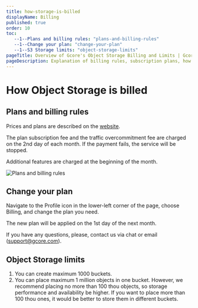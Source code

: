 ```yaml
---
title: how-storage-is-billed
displayName: Billing
published: true
order: 10
toc:
   --1--Plans and billing rules: "plans-and-billing-rules"
   --1--Change your plan: "change-your-plan"
   --1--S3 Storage limits: "object-storage-limits"
pageTitle: Overview of Gcore's Object Storage Billing and Limits | Gcore
pageDescription: Explanation of billing rules, subscription plans, how to change your plan, and Object Storage limits for optimal performance and availability.
---
```

# How Object Storage is billed  

## Plans and billing rules 

Prices and plans are described on the <a href="https://gcore.com/pricing/storage"  target="_blank">website</a>.

The plan subscription fee and the traffic overcommitment fee are charged on the 2nd day of each month. If the payment fails, the service will be stopped.

Additional features are charged at the beginning of the month.

<img src="https://assets.gcore.pro/docs/storage/billing/storage-tariffs-10.jpg" alt="Plans and billing rules">

## Change your plan

Navigate to the Profile icon in the lower-left corner of the page, choose Billing, and change the plan you need. 

The new plan will be applied on the 1st day of the next month.

If you have any questions, please, contact us via chat or email ([support@gcore.com](mailto:support@gcore.com)).

## Object Storage limits

1.  You can create maximum 1000 buckets. 
2.  You can place maximum 1 million objects in one bucket. However, we recommend placing no more than 100 thou objects, so storage performance and availability be higher. If you want to place more than 100 thou ones, it would be better to store them in different buckets.